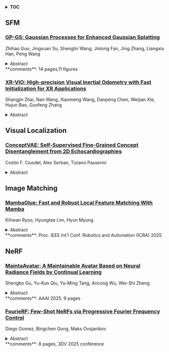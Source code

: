 <details>
  <summary><b>TOC</b></summary>
  <ol>
    <li><a href=#sfm>SFM</a></li>
      <ul>
        <li><a href=#GP-GS:-Gaussian-Processes-for-Enhanced-Gaussian-Splatting>GP-GS: Gaussian Processes for Enhanced Gaussian Splatting</a></li>
        <li><a href=#XR-VIO:-High-precision-Visual-Inertial-Odometry-with-Fast-Initialization-for-XR-Applications>XR-VIO: High-precision Visual Inertial Odometry with Fast Initialization for XR Applications</a></li>
      </ul>
    </li>
    <li><a href=#visual-localization>Visual Localization</a></li>
      <ul>
        <li><a href=#ConceptVAE:-Self-Supervised-Fine-Grained-Concept-Disentanglement-from-2D-Echocardiographies>ConceptVAE: Self-Supervised Fine-Grained Concept Disentanglement from 2D Echocardiographies</a></li>
      </ul>
    </li>
    <li><a href=#image-matching>Image Matching</a></li>
      <ul>
        <li><a href=#MambaGlue:-Fast-and-Robust-Local-Feature-Matching-With-Mamba>MambaGlue: Fast and Robust Local Feature Matching With Mamba</a></li>
      </ul>
    </li>
    <li><a href=#nerf>NeRF</a></li>
      <ul>
        <li><a href=#MaintaAvatar:-A-Maintainable-Avatar-Based-on-Neural-Radiance-Fields-by-Continual-Learning>MaintaAvatar: A Maintainable Avatar Based on Neural Radiance Fields by Continual Learning</a></li>
        <li><a href=#FourieRF:-Few-Shot-NeRFs-via-Progressive-Fourier-Frequency-Control>FourieRF: Few-Shot NeRFs via Progressive Fourier Frequency Control</a></li>
      </ul>
    </li>
  </ol>
</details>

## SFM  

### [GP-GS: Gaussian Processes for Enhanced Gaussian Splatting](http://arxiv.org/abs/2502.02283)  
Zhihao Guo, Jingxuan Su, Shenglin Wang, Jinlong Fan, Jing Zhang, Liangxiu Han, Peng Wang  
<details>  
  <summary>Abstract</summary>  
  <ol>  
    3D Gaussian Splatting has emerged as an efficient photorealistic novel view synthesis method. However, its reliance on sparse Structure-from-Motion (SfM) point clouds consistently compromises the scene reconstruction quality. To address these limitations, this paper proposes a novel 3D reconstruction framework Gaussian Processes Gaussian Splatting (GP-GS), where a multi-output Gaussian Process model is developed to achieve adaptive and uncertainty-guided densification of sparse SfM point clouds. Specifically, we propose a dynamic sampling and filtering pipeline that adaptively expands the SfM point clouds by leveraging GP-based predictions to infer new candidate points from the input 2D pixels and depth maps. The pipeline utilizes uncertainty estimates to guide the pruning of high-variance predictions, ensuring geometric consistency and enabling the generation of dense point clouds. The densified point clouds provide high-quality initial 3D Gaussians to enhance reconstruction performance. Extensive experiments conducted on synthetic and real-world datasets across various scales validate the effectiveness and practicality of the proposed framework.  
  </ol>  
</details>  
**comments**: 14 pages,11 figures  
  
### [XR-VIO: High-precision Visual Inertial Odometry with Fast Initialization for XR Applications](http://arxiv.org/abs/2502.01297)  
Shangjin Zhai, Nan Wang, Xiaomeng Wang, Danpeng Chen, Weijian Xie, Hujun Bao, Guofeng Zhang  
<details>  
  <summary>Abstract</summary>  
  <ol>  
    This paper presents a novel approach to Visual Inertial Odometry (VIO), focusing on the initialization and feature matching modules. Existing methods for initialization often suffer from either poor stability in visual Structure from Motion (SfM) or fragility in solving a huge number of parameters simultaneously. To address these challenges, we propose a new pipeline for visual inertial initialization that robustly handles various complex scenarios. By tightly coupling gyroscope measurements, we enhance the robustness and accuracy of visual SfM. Our method demonstrates stable performance even with only four image frames, yielding competitive results. In terms of feature matching, we introduce a hybrid method that combines optical flow and descriptor-based matching. By leveraging the robustness of continuous optical flow tracking and the accuracy of descriptor matching, our approach achieves efficient, accurate, and robust tracking results. Through evaluation on multiple benchmarks, our method demonstrates state-of-the-art performance in terms of accuracy and success rate. Additionally, a video demonstration on mobile devices showcases the practical applicability of our approach in the field of Augmented Reality/Virtual Reality (AR/VR).  
  </ol>  
</details>  
  
  



## Visual Localization  

### [ConceptVAE: Self-Supervised Fine-Grained Concept Disentanglement from 2D Echocardiographies](http://arxiv.org/abs/2502.01335)  
Costin F. Ciusdel, Alex Serban, Tiziano Passerini  
<details>  
  <summary>Abstract</summary>  
  <ol>  
    While traditional self-supervised learning methods improve performance and robustness across various medical tasks, they rely on single-vector embeddings that may not capture fine-grained concepts such as anatomical structures or organs. The ability to identify such concepts and their characteristics without supervision has the potential to improve pre-training methods, and enable novel applications such as fine-grained image retrieval and concept-based outlier detection. In this paper, we introduce ConceptVAE, a novel pre-training framework that detects and disentangles fine-grained concepts from their style characteristics in a self-supervised manner. We present a suite of loss terms and model architecture primitives designed to discretise input data into a preset number of concepts along with their local style. We validate ConceptVAE both qualitatively and quantitatively, demonstrating its ability to detect fine-grained anatomical structures such as blood pools and septum walls from 2D cardiac echocardiographies. Quantitatively, ConceptVAE outperforms traditional self-supervised methods in tasks such as region-based instance retrieval, semantic segmentation, out-of-distribution detection, and object detection. Additionally, we explore the generation of in-distribution synthetic data that maintains the same concepts as the training data but with distinct styles, highlighting its potential for more calibrated data generation. Overall, our study introduces and validates a promising new pre-training technique based on concept-style disentanglement, opening multiple avenues for developing models for medical image analysis that are more interpretable and explainable than black-box approaches.  
  </ol>  
</details>  
  
  



## Image Matching  

### [MambaGlue: Fast and Robust Local Feature Matching With Mamba](http://arxiv.org/abs/2502.00462)  
Kihwan Ryoo, Hyungtae Lim, Hyun Myung  
<details>  
  <summary>Abstract</summary>  
  <ol>  
    In recent years, robust matching methods using deep learning-based approaches have been actively studied and improved in computer vision tasks. However, there remains a persistent demand for both robust and fast matching techniques. To address this, we propose a novel Mamba-based local feature matching approach, called MambaGlue, where Mamba is an emerging state-of-the-art architecture rapidly gaining recognition for its superior speed in both training and inference, and promising performance compared with Transformer architectures. In particular, we propose two modules: a) MambaAttention mixer to simultaneously and selectively understand the local and global context through the Mamba-based self-attention structure and b) deep confidence score regressor, which is a multi-layer perceptron (MLP)-based architecture that evaluates a score indicating how confidently matching predictions correspond to the ground-truth correspondences. Consequently, our MambaGlue achieves a balance between robustness and efficiency in real-world applications. As verified on various public datasets, we demonstrate that our MambaGlue yields a substantial performance improvement over baseline approaches while maintaining fast inference speed. Our code will be available on https://github.com/url-kaist/MambaGlue  
  </ol>  
</details>  
**comments**: Proc. IEEE Int'l Conf. Robotics and Automation (ICRA) 2025  
  
  



## NeRF  

### [MaintaAvatar: A Maintainable Avatar Based on Neural Radiance Fields by Continual Learning](http://arxiv.org/abs/2502.02372)  
Shengbo Gu, Yu-Kun Qiu, Yu-Ming Tang, Ancong Wu, Wei-Shi Zheng  
<details>  
  <summary>Abstract</summary>  
  <ol>  
    The generation of a virtual digital avatar is a crucial research topic in the field of computer vision. Many existing works utilize Neural Radiance Fields (NeRF) to address this issue and have achieved impressive results. However, previous works assume the images of the training person are available and fixed while the appearances and poses of a subject could constantly change and increase in real-world scenarios. How to update the human avatar but also maintain the ability to render the old appearance of the person is a practical challenge. One trivial solution is to combine the existing virtual avatar models based on NeRF with continual learning methods. However, there are some critical issues in this approach: learning new appearances and poses can cause the model to forget past information, which in turn leads to a degradation in the rendering quality of past appearances, especially color bleeding issues, and incorrect human body poses. In this work, we propose a maintainable avatar (MaintaAvatar) based on neural radiance fields by continual learning, which resolves the issues by utilizing a Global-Local Joint Storage Module and a Pose Distillation Module. Overall, our model requires only limited data collection to quickly fine-tune the model while avoiding catastrophic forgetting, thus achieving a maintainable virtual avatar. The experimental results validate the effectiveness of our MaintaAvatar model.  
  </ol>  
</details>  
**comments**: AAAI 2025. 9 pages  
  
### [FourieRF: Few-Shot NeRFs via Progressive Fourier Frequency Control](http://arxiv.org/abs/2502.01405)  
Diego Gomez, Bingchen Gong, Maks Ovsjanikov  
<details>  
  <summary>Abstract</summary>  
  <ol>  
    In this work, we introduce FourieRF, a novel approach for achieving fast and high-quality reconstruction in the few-shot setting. Our method effectively parameterizes features through an explicit curriculum training procedure, incrementally increasing scene complexity during optimization. Experimental results show that the prior induced by our approach is both robust and adaptable across a wide variety of scenes, establishing FourieRF as a strong and versatile baseline for the few-shot rendering problem. While our approach significantly reduces artifacts, it may still lead to reconstruction errors in severely under-constrained scenarios, particularly where view occlusion leaves parts of the shape uncovered. In the future, our method could be enhanced by integrating foundation models to complete missing parts using large data-driven priors.  
  </ol>  
</details>  
**comments**: 8 pages, 3DV 2025 conference  
  
  



